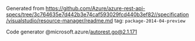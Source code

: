 Generated from https://github.com/Azure/azure-rest-api-specs/tree/3c764635e7d442b3e74caf593029fcd440b3ef82//specification/visualstudio/resource-manager/readme.md tag: `package-2014-04-preview`

Code generator @microsoft.azure/autorest.go@2.1.171


